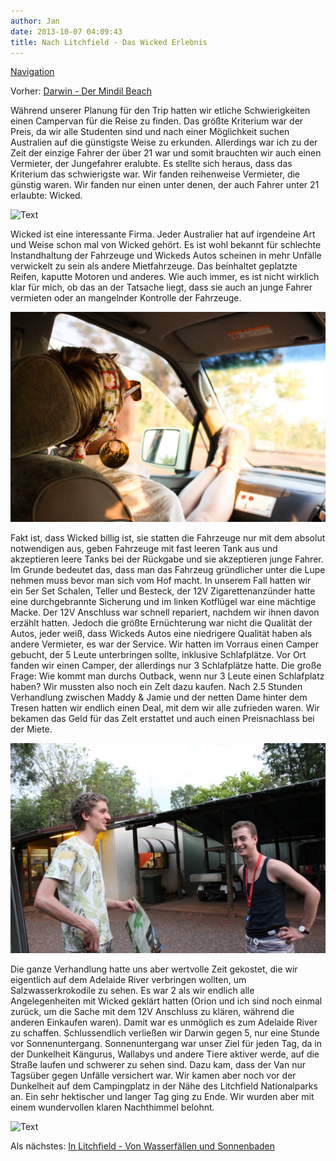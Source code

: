 ```yaml
---
author: Jan
date: 2013-10-07 04:09:43
title: Nach Litchfield - Das Wicked Erlebnis
---
```


[Navigation](/posts/30-der-stuart-highway/)

Vorher: [Darwin - Der Mindil Beach](../day_02)

Während unserer Planung für den Trip hatten wir etliche Schwierigkeiten einen
Campervan für die Reise zu finden. Das größte Kriterium war der Preis, da wir
alle Studenten sind und nach einer Möglichkeit suchen Australien auf die
günstigste Weise zu erkunden. Allerdings war ich zu der Zeit der einzige Fahrer
der über 21 war und somit brauchten wir auch einen Vermieter, der Jungefahrer
eralubte. Es stellte sich heraus, dass das Kriterium das schwierigste war. Wir
fanden reihenweise Vermieter, die günstig waren. Wir fanden nur einen unter
denen, der auch Fahrer unter 21 erlaubte: Wicked.

![Text](images/wicked.jpg)

Wicked ist eine interessante Firma. Jeder Australier hat auf irgendeine Art und
Weise schon mal von Wicked gehört. Es ist wohl bekannt für schlechte
Instandhaltung der Fahrzeuge und Wickeds Autos scheinen in mehr Unfälle
verwickelt zu sein als andere Mietfahrzeuge. Das beinhaltet geplatzte Reifen,
kaputte Motoren und anderes. Wie auch immer, es ist nicht wirklich klar für
mich, ob das an der Tatsache liegt, dass sie auch an junge Fahrer vermieten
oder an mangelnder Kontrolle der Fahrzeuge.

![Text](images/mady.jpg)

Fakt ist, dass Wicked billig ist, sie statten die Fahrzeuge nur mit dem absolut
notwendigen aus, geben Fahrzeuge mit fast leeren Tank aus und akzeptieren leere
Tanks bei der Rückgabe und sie akzeptieren junge Fahrer. Im Grunde bedeutet
das, dass man das Fahrzeug gründlicher unter die Lupe nehmen muss bevor man
sich vom Hof macht. In unserem Fall hatten wir ein 5er Set Schalen, Teller und
Besteck, der 12V Zigarettenanzünder hatte eine durchgebrannte Sicherung und im
linken Kotflügel war eine mächtige Macke. Der 12V Anschluss war schnell
repariert, nachdem wir ihnen davon erzählt hatten. Jedoch die größte
Ernüchterung war nicht die Qualität der Autos, jeder weiß, dass Wickeds Autos
eine niedrigere Qualität haben als andere Vermieter, es war der Service. Wir
hatten im Vorraus einen Camper gebucht, der 5 Leute unterbringen sollte,
inklusive Schlafplätze. Vor Ort fanden wir einen Camper, der allerdings nur
3 Schlafplätze hatte. Die große Frage: Wie kommt man durchs Outback, wenn nur
3 Leute einen Schlafplatz haben? Wir mussten also noch ein Zelt dazu kaufen.
Nach 2.5 Stunden Verhandlung zwischen Maddy & Jamie und der netten Dame hinter
dem Tresen hatten wir endlich einen Deal, mit dem wir alle zufrieden waren.
Wir bekamen das Geld für das Zelt erstattet und auch einen Preisnachlass bei
der Miete.

![Text](images/camping.jpg)

Die ganze Verhandlung hatte uns aber wertvolle Zeit gekostet, die wir
eigentlich auf dem Adelaide River verbringen wollten, um Salzwasserkrokodile zu
sehen. Es war 2 als wir endlich alle Angelegenheiten mit Wicked geklärt hatten
(Orion und ich sind noch einmal zurück, um die Sache mit dem 12V Anschluss zu
klären, während die anderen Einkaufen waren). Damit war es unmöglich es zum
Adelaide River zu schaffen. Schlussendlich verließen wir Darwin gegen 5, nur
eine Stunde vor Sonnenuntergang. Sonnenuntergang war unser Ziel für jeden Tag,
da in der Dunkelheit Kängurus, Wallabys und andere Tiere aktiver werde, auf die
Straße laufen und schwerer zu sehen sind. Dazu kam, dass der Van nur Tagsüber
gegen Unfälle versichert war. Wir kamen aber noch vor der Dunkelheit auf dem
Campingplatz in der Nähe des Litchfield Nationalparks an. Ein sehr hektischer
und langer Tag ging zu Ende. Wir wurden aber mit einem wundervollen klaren
Nachthimmel belohnt.

![Text](images/sky.jpg)

Als nächstes: [In Litchfield - Von Wasserfällen und Sonnenbaden](../day_04)
